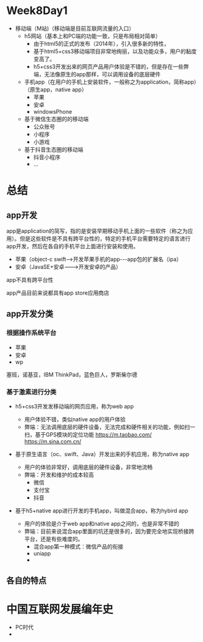
# Week8Day1


+ 移动端（M站)（移动端是目前互联网流量的入口）
    + h5网站（基本上和PC端的功能一致，只是布局相对简单）
        + 由于html5的正式的发布（2014年），引入很多新的特性，
        + 基于html5+css3移动端项目非常地绚丽，以及功能众多，用户的黏度变高了。
        + h5+css3开发出来的网页产品用户体验是不错的，但是存在一些弊端，无法像原生的app那样，可以调用设备的底层硬件
    + 手机app（在用户的手机上安装软件，一般称之为application，简称app）（原生app，native app）
        + 苹果
        + 安卓
        + windowsPhone
    + 基于微信生态圈的的移动端
        + 公众账号
        + 小程序
        + 小游戏
    + 基于抖音生态圈的移动端
        + 抖音小程序
        + ...


# 总结

## app开发
app是application的简写，指的是安装早期移动手机上面的一些软件（称之为应用）。但是这些软件是不具有跨平台性的，特定的手机平台需要特定的语言进行app开发，然后在各自的手机平台上面进行安装和使用。

+ 苹果（object-c swift-->开发苹果手机的app---app包的扩展名（ipa）
+ 安卓（JavaSE+安卓--->开发安卓的产品）

app不具有跨平台性

app产品目前来说都具有app store应用商店

## app开发分类
### 根据操作系统平台
+ 苹果
+ 安卓
+ wp

塞班，诺基亚，IBM ThinkPad，蓝色巨人，罗斯柴尔德

### 基于激素进行分类
+ h5+css3开发发移动端的网页应用，称为web app
    + 用户体验不错，类似native app的用户体验
    + 弊端：无法调用底层的硬件设备，无法完成和硬件相关的功能，例如扫一扫，基于GPS模块的定位功能
    https://m.taobao.com/
    https://m.sina.com.cn/
    
+ 基于原生语言（oc、swift、Java）开发出来的手机应用，称为native app
    + 用户的体验非常好，调用底层的硬件设备，非常地流畅
    + 弊端：开发和维护的成本较高
        + 微信
        + 支付宝
        + 抖音
        
+ 基于h5+native app进行开发的手机app，叫做混合app，称为hybird app
    + 用户的体验是介于web app和native app之间的，也是非常不错的
    + 弊端：目前来说混合app里面的坑还是很多的，因为要完全地实现桥接跨平台，还是有些难度的。
        + 混合app第一种模式：微信产品的衔接
        + uniapp
        + 

## 各自的特点

# 中国互联网发展编年史
+ PC时代
+ 
